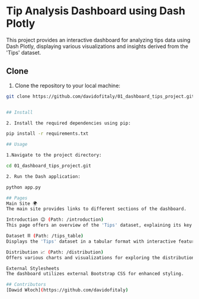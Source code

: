 # Tip Analysis Dashboard using Dash Plotly

This project provides an interactive dashboard for analyzing tips data using Dash Plotly, displaying various visualizations and insights derived from the 'Tips' dataset.

## Clone

1. Clone the repository to your local machine:

```bash
git clone https://github.com/davidofitaly/01_dashboard_tips_project.git


## Install 

2. Install the required dependencies using pip:

pip install -r requirements.txt

## Usage

1.Navigate to the project directory:

cd 01_dashboard_tips_project.git

2. Run the Dash application:

python app.py

## Pages
Main Site 🌍
The main site provides links to different sections of the dashboard.

Introduction 😉 (Path: /introduction)
This page offers an overview of the 'Tips' dataset, explaining its key variables and purpose.

Dataset 𝄜 (Path: /tips_table)
Displays the 'Tips' dataset in a tabular format with interactive features for editing, sorting, and filtering.

Distribution 📈 (Path: /distribution)
Offers various charts and visualizations for exploring the distribution and relationships within the dataset.

External Stylesheets
The dashboard utilizes external Bootstrap CSS for enhanced styling.

## Contributors
[Dawid Włoch](https://github.com/davidofitaly)
